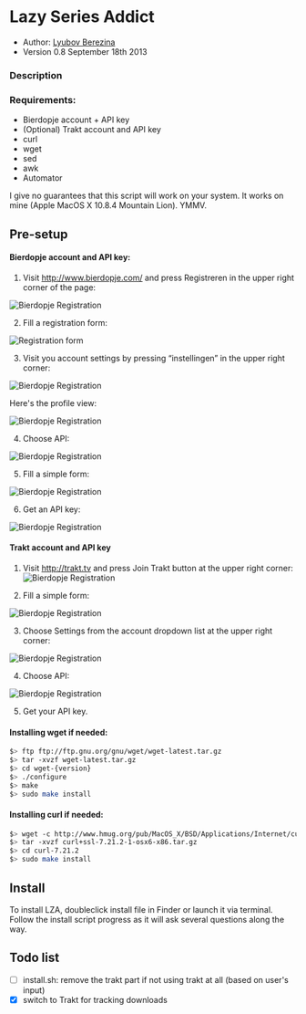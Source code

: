 Lazy Series Addict
===========

* Author: [Lyubov Berezina](http://allthatbuzz.com/)
* Version 0.8 September 18th 2013

### Description


### Requirements: 
* Bierdopje account + API key
* (Optional) Trakt account and API key
* curl
* wget
* sed
* awk
* Automator

I give no guarantees that this script will work on your system. It works on mine (Apple MacOS X 10.8.4 Mountain Lion). YMMV.


Pre-setup
-----
#### Bierdopje account and API key:

1. Visit http://www.bierdopje.com/ and press Registreren in the upper right corner of the page:

![Bierdopje Registration](http://farm2.static.flickr.com/1098/5128232682_efbdc4022b.jpg)

2. Fill a registration form:

![Registration form](http://farm2.static.flickr.com/1351/5128232638_dfa6b27a57.jpg)

3. Visit you account settings by pressing “instellingen” in the upper right corner:

![Bierdopje Registration](http://farm2.static.flickr.com/1115/5128232278_a48fdb26ba.jpg)

Here's the profile view:

![Bierdopje Registration](http://farm5.static.flickr.com/4052/5128232356_9a5c85256a.jpg)

4. Choose API:

![Bierdopje Registration](http://farm2.static.flickr.com/1106/5127627909_c39824101c_m.jpg)

5. Fill a simple form:

![Bierdopje Registration](http://farm5.static.flickr.com/4071/5127627951_028a039a3b.jpg)

6. Get an API key:

![Bierdopje Registration](http://farm2.static.flickr.com/1088/5127689407_02fcb98aca.jpg)


#### Trakt account and API key

1. Visit http://trakt.tv and press Join Trakt button at the upper right corner:
![Bierdopje Registration](http://farm4.staticflickr.com/3824/9797462873_1216cc782a_o.png)

2. Fill a simple form:

![Bierdopje Registration](http://farm4.staticflickr.com/3714/9797383005_64a379cf45_o.png)

3. Choose Settings from the account dropdown list at the upper right corner:

![Bierdopje Registration](http://farm6.staticflickr.com/5524/9797461973_04fa8bcedc_o.png)

4. Choose API:

![Bierdopje Registration](http://farm8.staticflickr.com/7430/9797396914_708aeee1b4_o.png)

5. Get your API key.


#### Installing wget if needed:
```sh
$> ftp ftр://ftp.gnu.org/gnu/wget/wget-latest.tar.gz 
$> tar -xvzf wget-latest.tar.gz
$> cd wget-{version}
$> ./configure
$> make
$> sudo make install
```


#### Installing curl if needed:
```sh
$> wget -с httр://www.hmug.org/pub/MacOS_X/BSD/Applications/Internet/curl/curl+ssl-7.21.2-1-osx6-x86.tar.gz
$> tar -xvzf curl+ssl-7.21.2-1-osx6-x86.tar.gz
$> cd curl-7.21.2
$> sudo make install
```


Install
-------

To install LZA, doubleclick install file in Finder or launch it via terminal. Follow the install script progress as it will ask several questions along the way.

Todo list
---
- [ ] install.sh: remove the trakt part if not using trakt at all (based on user's input)
- [x] switch to Trakt for tracking downloads
